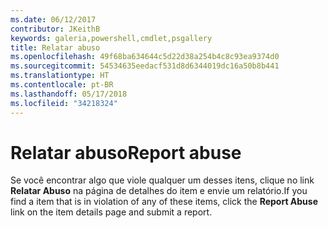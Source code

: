 ```yaml
---
ms.date: 06/12/2017
contributor: JKeithB
keywords: galeria,powershell,cmdlet,psgallery
title: Relatar abuso
ms.openlocfilehash: 49f68ba634644c5d22d38a254b4c8c93ea9374d0
ms.sourcegitcommit: 54534635eedacf531d8d6344019dc16a50b8b441
ms.translationtype: HT
ms.contentlocale: pt-BR
ms.lasthandoff: 05/17/2018
ms.locfileid: "34218324"
---
```

# <a name="report-abuse"></a><span data-ttu-id="58fce-103">Relatar abuso</span><span class="sxs-lookup"><span data-stu-id="58fce-103">Report abuse</span></span>

<span data-ttu-id="58fce-104">Se você encontrar algo que viole qualquer um desses itens, clique no link **Relatar Abuso** na página de detalhes do item e envie um relatório.</span><span class="sxs-lookup"><span data-stu-id="58fce-104">If you find a item that is in violation of any of these items, click the **Report Abuse** link on the item details page and submit a report.</span></span>